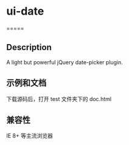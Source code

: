 ﻿# ui-date
=====

## Description

A light but powerful jQuery date-picker plugin.

## 示例和文档

下载源码后，打开 test 文件夹下的 doc.html


## 兼容性

IE 8+ 等主流浏览器
